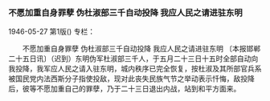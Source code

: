 ### 不愿加重自身罪孽  伪杜淑部三千自动投降  我应人民之请进驻东明

1946-05-27
第1版()
专栏：

　　不愿加重自身罪孽
    伪杜淑部三千自动投降
    我应人民之请进驻东明
    〔本报邯郸二十五日讯〕（迟到）东明伪军杜淑部三千人，于五月二十三日十五时全部自动向我投降，我军应人民之请入驻东明，城内秩序已完全恢复，按杜淑及其所部官兵系被国民党内法西斯分子指使投敌，现对此丧失民族气节之举动表示忏悔，敌投降后，彼等不愿加重自己的罪孽，乃于二十三日退出内战，站到和平方面来。
